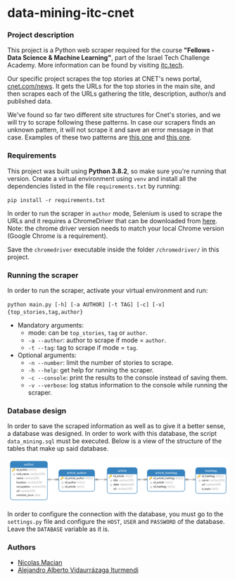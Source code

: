 # data-mining-itc-cnet

### Project description
This project is a Python web scraper required for the course **"Fellows - Data 
Science & Machine Learning"**, part of the Israel Tech Challenge Academy. More 
information can be found by visiting [itc.tech](https://www.itc.tech/).

Our specific project scrapes the top stories at CNET's news portal, 
[cnet.com/news](https://www.cnet.com/news/). It gets the URLs for the top
stories in the main site, and then scrapes each of the URLs gathering the title,
description, author/s and published data.

We've found so far two different site structures for Cnet's stories, and we will
try to scrape following these patterns. In case our scrapers finds an unknown 
pattern, it will not scrape it and save an error message in that case. Examples
of these two patterns are 
[this one](https://www.cnet.com/news/windows-11-everything-we-want-to-see-in-the-new-microsoft-os/)
and [this one](https://www.cnet.com/features/gps-rules-everything-a-satellite-launch-this-week-keeps-its-upgrade-rolling/).


### Requirements
This project was built using **Python 3.8.2**, so make sure you're running that 
version.
Create a virtual environment using `venv` and install all the dependencies 
listed in the file `requirements.txt` by running:

`pip install -r requirements.txt`

In order to run the scraper in `author` mode, Selenium is used to scrape the 
URLs and it requires a ChromeDriver that can be downloaded from 
[here](https://chromedriver.chromium.org/downloads). Note: the chrome driver
version needs to match your local Chrome version (Google Chrome is a 
requirement).

Save the `chromedriver` executable inside the folder `/chromedriver/` in this
project.

### Running the scraper
In order to run the scraper, activate your virtual environment and run:

`python main.py [-h] [-a AUTHOR] [-t TAG] [-c] [-v] {top_stories,tag,author}`

* Mandatory arguments:
    - mode: can be `top_stories`, `tag` or `author`.
    - `-a --author`: author to scrape if mode = `author`.
    - `-t --tag`: tag to scrape if mode = `tag`.
* Optional arguments:
    - `-n --number`: limit the number of stories to scrape.
    - `-h --help`: get help for running the scraper.
    - `-c --console`: print the results to the console instead of saving them.
    - `-v --verbose`: log status information to the console while running the 
      scraper.
      

### Database design
In order to save the scraped information as well as to give it a better sense, a database 
was designed. In order to work with this database, the script `data_mining.sql` must be executed. 
Below is a view of the structure of the tables that make up said database.

![Database ERD](./assets/db_erd.jpeg)

In order to configure the connection with the database, 
you must go to the `settings.py` file and configure 
the `HOST`, `USER` and `PASSWORD`  of the database. Leave the `DATABASE` 
variable as it is.

### Authors
- [Nicolas Macian](https://github.com/nmacianx/)
- [Alejandro Alberto Vidaurrázaga Iturmendi](https://github.com/Alejandro-Vidaurrazaga)